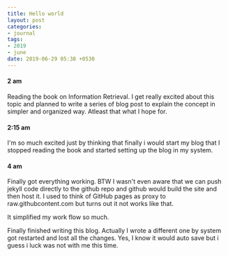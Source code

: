```yaml
---
title: Hello world
layout: post
categories:
- journal
tags:
- 2019
- june
date: 2019-06-29 05:38 +0530
---
```


#### 2 am
Reading the book on Information Retrieval. I get really excited about this topic and planned to write a series of blog post to explain the concept in simpler and organized way. Atleast that what I hope for.

#### 2:15 am
I'm so much excited just by thinking that finally i would start my blog that I stopped reading the book and started setting up the blog in my system.

#### 4 am
Finally got everything working. BTW I wasn't even aware that we can push jekyll code directly to the github repo and github would build the site and then host it.
I used to think of GitHub pages as proxy to raw.githubcontent.com but turns out it not works like that.

It simplified my work flow so much. 

Finally finished writing this blog. Actually I wrote a different one by system got restarted and lost all the changes. Yes, I know it would auto save but i guess i luck was not with me this time.
<!--more-->